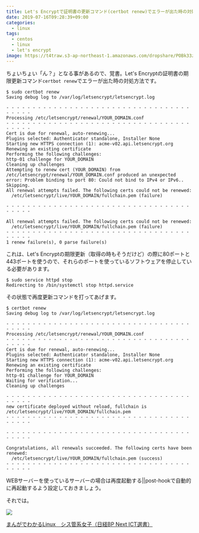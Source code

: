 ```yaml
---
title: Let's Encryptで証明書の更新コマンド(certbot renew)でエラーが出た時の対処方法
date: 2019-07-16T09:28:39+09:00
categories:
  - linux
tags:
  - centos
  - linux
  - let's encrypt
image: https://t4traw.s3-ap-northeast-1.amazonaws.com/dropshare/POBk33zDh3ccG1fkmrRVwBliAP4nSIsi.jpg
---
```

ちょいちょい「ん？」となる事があるので、覚書。Let's Encryptの証明書の期限更新コマンド`certbot renew`でエラーが出た時の対処方法です。

<!--more-->

```
$ sudo certbot renew
Saving debug log to /var/log/letsencrypt/letsencrypt.log

- - - - - - - - - - - - - - - - - - - - - - - - - - - - - - - - - - - - - - - -
Processing /etc/letsencrypt/renewal/YOUR_DOMAIN.conf
- - - - - - - - - - - - - - - - - - - - - - - - - - - - - - - - - - - - - - - -
Cert is due for renewal, auto-renewing...
Plugins selected: Authenticator standalone, Installer None
Starting new HTTPS connection (1): acme-v02.api.letsencrypt.org
Renewing an existing certificate
Performing the following challenges:
http-01 challenge for YOUR_DOMAIN
Cleaning up challenges
Attempting to renew cert (YOUR_DOMAIN) from /etc/letsencrypt/renewal/YOUR_DOMAIN.conf produced an unexpected error: Problem binding to port 80: Could not bind to IPv4 or IPv6.. Skipping.
All renewal attempts failed. The following certs could not be renewed:
  /etc/letsencrypt/live/YOUR_DOMAIN/fullchain.pem (failure)

- - - - - - - - - - - - - - - - - - - - - - - - - - - - - - - - - - - - - - - -

All renewal attempts failed. The following certs could not be renewed:
  /etc/letsencrypt/live/YOUR_DOMAIN/fullchain.pem (failure)
- - - - - - - - - - - - - - - - - - - - - - - - - - - - - - - - - - - - - - - -
1 renew failure(s), 0 parse failure(s)
```

これは、Let's Encryptの期限更新（取得の時もそうだけど）の際に80ポートと443ポートを使うので、それらのポートを使っているソフトウェアを停止している必要があります。

```
$ sudo service httpd stop
Redirecting to /bin/systemctl stop httpd.service
```

その状態で再度更新コマンドを打ってあげます。

```
$ certbot renew
Saving debug log to /var/log/letsencrypt/letsencrypt.log

- - - - - - - - - - - - - - - - - - - - - - - - - - - - - - - - - - - - - - - -
Processing /etc/letsencrypt/renewal/YOUR_DOMAIN.conf
- - - - - - - - - - - - - - - - - - - - - - - - - - - - - - - - - - - - - - - -
Cert is due for renewal, auto-renewing...
Plugins selected: Authenticator standalone, Installer None
Starting new HTTPS connection (1): acme-v02.api.letsencrypt.org
Renewing an existing certificate
Performing the following challenges:
http-01 challenge for YOUR_DOMAIN
Waiting for verification...
Cleaning up challenges

- - - - - - - - - - - - - - - - - - - - - - - - - - - - - - - - - - - - - - - -
new certificate deployed without reload, fullchain is
/etc/letsencrypt/live/YOUR_DOMAIN/fullchain.pem
- - - - - - - - - - - - - - - - - - - - - - - - - - - - - - - - - - - - - - - -

- - - - - - - - - - - - - - - - - - - - - - - - - - - - - - - - - - - - - - - -

Congratulations, all renewals succeeded. The following certs have been renewed:
  /etc/letsencrypt/live/YOUR_DOMAIN/fullchain.pem (success)
- - - - - - - - - - - - - - - - - - - - - - - - - - - - - - - - - - - - - - - -
```

WEBサーバーを使っているサーバーの場合は再度起動する||post-hookで自動的に再起動するよう設定しておきましょう。

それでは。

<div class="amazfy">
<a href="https://www.amazon.co.jp/dp/B00TQMFOCW?tag=t4traw-22">
<img src="https://ws-fe.amazon-adsystem.com/widgets/q?_encoding=UTF8&ASIN=B00TQMFOCW&Format=_SL250_&ID=AsinImage&MarketPlace=JP&ServiceVersion=20070822&WS=1&tag=t4traw-22&language=ja_JP">
<p>まんがでわかるLinux　シス管系女子（日経BP Next ICT選書）</p>
</a>
</div>
